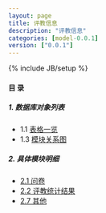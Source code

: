 ```yaml
---
layout: page
title: 评教信息 
description: "评教信息"
categories: [model-0.0.1]
version: ["0.0.1"]
---
```

{% include JB/setup %}

#### 目 录

##### 1. 数据库对象列表
  * 1.1 [表格一览](tables.html)
  * 1.3 [模块关系图](images.html)

##### 2. 具体模块明细
* [2.1 问卷](questionnaires.html)
* [2.2 评教统计结果](results.html)
* [2.7 其他](misc.html)
